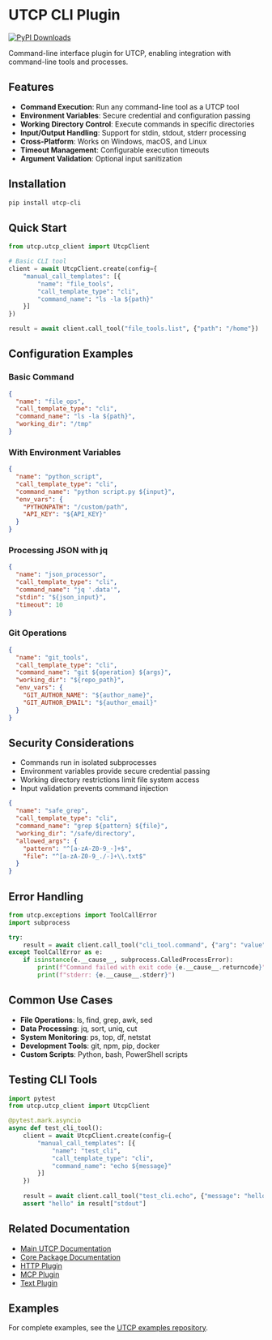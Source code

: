 # UTCP CLI Plugin

[![PyPI Downloads](https://static.pepy.tech/badge/utcp-cli)](https://pepy.tech/projects/utcp-cli)

Command-line interface plugin for UTCP, enabling integration with command-line tools and processes.

## Features

- **Command Execution**: Run any command-line tool as a UTCP tool
- **Environment Variables**: Secure credential and configuration passing
- **Working Directory Control**: Execute commands in specific directories
- **Input/Output Handling**: Support for stdin, stdout, stderr processing
- **Cross-Platform**: Works on Windows, macOS, and Linux
- **Timeout Management**: Configurable execution timeouts
- **Argument Validation**: Optional input sanitization

## Installation

```bash
pip install utcp-cli
```

## Quick Start

```python
from utcp.utcp_client import UtcpClient

# Basic CLI tool
client = await UtcpClient.create(config={
    "manual_call_templates": [{
        "name": "file_tools",
        "call_template_type": "cli",
        "command_name": "ls -la ${path}"
    }]
})

result = await client.call_tool("file_tools.list", {"path": "/home"})
```

## Configuration Examples

### Basic Command
```json
{
  "name": "file_ops",
  "call_template_type": "cli",
  "command_name": "ls -la ${path}",
  "working_dir": "/tmp"
}
```

### With Environment Variables
```json
{
  "name": "python_script",
  "call_template_type": "cli",
  "command_name": "python script.py ${input}",
  "env_vars": {
    "PYTHONPATH": "/custom/path",
    "API_KEY": "${API_KEY}"
  }
}
```

### Processing JSON with jq
```json
{
  "name": "json_processor",
  "call_template_type": "cli",
  "command_name": "jq '.data'",
  "stdin": "${json_input}",
  "timeout": 10
}
```

### Git Operations
```json
{
  "name": "git_tools",
  "call_template_type": "cli",
  "command_name": "git ${operation} ${args}",
  "working_dir": "${repo_path}",
  "env_vars": {
    "GIT_AUTHOR_NAME": "${author_name}",
    "GIT_AUTHOR_EMAIL": "${author_email}"
  }
}
```

## Security Considerations

- Commands run in isolated subprocesses
- Environment variables provide secure credential passing
- Working directory restrictions limit file system access
- Input validation prevents command injection

```json
{
  "name": "safe_grep",
  "call_template_type": "cli",
  "command_name": "grep ${pattern} ${file}",
  "working_dir": "/safe/directory",
  "allowed_args": {
    "pattern": "^[a-zA-Z0-9_-]+$",
    "file": "^[a-zA-Z0-9_./-]+\\.txt$"
  }
}
```

## Error Handling

```python
from utcp.exceptions import ToolCallError
import subprocess

try:
    result = await client.call_tool("cli_tool.command", {"arg": "value"})
except ToolCallError as e:
    if isinstance(e.__cause__, subprocess.CalledProcessError):
        print(f"Command failed with exit code {e.__cause__.returncode}")
        print(f"stderr: {e.__cause__.stderr}")
```

## Common Use Cases

- **File Operations**: ls, find, grep, awk, sed
- **Data Processing**: jq, sort, uniq, cut
- **System Monitoring**: ps, top, df, netstat
- **Development Tools**: git, npm, pip, docker
- **Custom Scripts**: Python, bash, PowerShell scripts

## Testing CLI Tools

```python
import pytest
from utcp.utcp_client import UtcpClient

@pytest.mark.asyncio
async def test_cli_tool():
    client = await UtcpClient.create(config={
        "manual_call_templates": [{
            "name": "test_cli",
            "call_template_type": "cli",
            "command_name": "echo ${message}"
        }]
    })
    
    result = await client.call_tool("test_cli.echo", {"message": "hello"})
    assert "hello" in result["stdout"]
```

## Related Documentation

- [Main UTCP Documentation](../../../README.md)
- [Core Package Documentation](../../../core/README.md)
- [HTTP Plugin](../http/README.md)
- [MCP Plugin](../mcp/README.md)
- [Text Plugin](../text/README.md)

## Examples

For complete examples, see the [UTCP examples repository](https://github.com/universal-tool-calling-protocol/utcp-examples).
